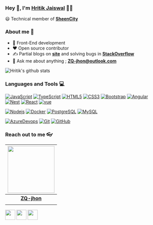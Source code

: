 
### Hey 👋, I'm [Hritik Jaiswal]() 👨‍💻



😃 Technical member of **[SheenCity](https://sheencity.com)** 


### About me :eyes:

- :dart: Front-End development   
- :heart: Open source contributor
- :writing_hand: Partial blogs on  **[site](https://blog.csdn.net/qq_20264891)** and solving bugs in **[StackOverflow](https://stackoverflow.com/users/11289686/zq-jhon)**
- :e-mail: Ask me about anything ; **[ZQ-jhon@outlook.com](ZQ-jhon@outlook.com)**

![Hritik's github stats](https://github-readme-stats.vercel.app/api?username=ZQ-jhon&show_icons=true&hide_border=true)

### Languages and Tools :computer:

[![JavaScript](https://img.shields.io/badge/-JavaScript-black?style=flat&logo=javascript)](https://github.com/ZQ-jhon) 
[![TypeScript](https://img.shields.io/badge/-TypeScript-007ACC?style=flat&logo=typescript)](https://github.com/ZQ-jhon)
[![HTML5](https://img.shields.io/badge/-HTML5-E34F26?style=flat&logo=html5&logoColor=white)](https://github.com/ZQ-jhon) 
[![CSS3](https://img.shields.io/badge/-CSS3-1572B6?style=flat&logo=css3)](https://github.com/ZQ-jhon) 
[![Bootstrap](https://img.shields.io/badge/-Bootstrap-563D7C?style=flat&logo=bootstrap)](https://github.com/ZQ-jhon) 
[![Angular](https://img.shields.io/badge/-Angular-red?style=flat&logo=Angular)](https://github.com/ZQ-jhon)
[![Nest](https://img.shields.io/badge/-Nest-black?style=flat&logo=nestjs)](https://nestjs.com)
[![React](https://img.shields.io/badge/-React-black?style=flat&logo=react)](https://github.com/ZQ-jhon)
[![vue](https://img.shields.io/badge/-Vue-black?style=flat&logo=vue.js)](https://vuejs.org)



[![Nodejs](https://img.shields.io/badge/-Nodejs-black?style=flat&logo=Node.js)](https://github.com/ZQ-jhon) 
[![Docker](https://img.shields.io/badge/-Docker-black?style=flat&logo=docker)](https://github.com/ZQ-jhon) 
[![PostgreSQL](https://img.shields.io/badge/-PostgreSQL-336791?style=flat&logo=postgresql)](https://github.com/ZQ-jhon) 
[![MySQL](https://img.shields.io/badge/-MySQL-black?style=flat&logo=mysql)](https://github.com/ZQ-jhon)

[![AzureDevops](https://img.shields.io/badge/-Azure-blue?style=flat&logo=azureDevops)](https://dev.azure.com/350037310/350037310)
[![Git](https://img.shields.io/badge/-Git-black?style=flat&logo=git)](https://github.com/ZQ-jhon) 
[![GitHub](https://img.shields.io/badge/-GitHub-181717?style=flat&logo=github)](https://github.com/ZQ-jhon)



### Reach out to me 👓

| <a href="https://ZQ-jhon.github.io/"><img src="https://avatars1.githubusercontent.com/u/26297704?s=460&u=5e1ad791157f9ec2097e238d219604f6025c2e10&v=4" width="150px" height="150px" /></a> |
| :----------------------------------------------------------------------------------------------------------------------------------------------------------------------------------------: |
|                                                                         **[ZQ-jhon](https://ZQ-jhon.github.io/)**                                                                          |
|<a href="https://twitter.com/zq91258937">
<img src="https://i.ibb.co/kmgQVyW/twitter.png" width="32px" height="32px"></a> 
<a href="https://github.com/ZQ-jhon"><img src="https://cdn.iconscout.com/icon/free/png-256/github-108-438008.png" width="32px" height="32px"></a> 
<a href="https://www.quora.com/profile/Jhon-Zq"><img src="https://ss3.bdstatic.com/70cFv8Sh_Q1YnxGkpoWK1HF6hhy/it/u=2409201638,3148859939&fm=26&gp=0.jpg" width="32px" height="32px"></a>
